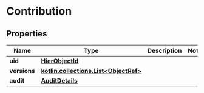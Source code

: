 
# Contribution

## Properties
Name | Type | Description | Notes
------------ | ------------- | ------------- | -------------
**uid** | [**HierObjectId**](HierObjectId.md) |  | 
**versions** | [**kotlin.collections.List&lt;ObjectRef&gt;**](ObjectRef.md) |  | 
**audit** | [**AuditDetails**](AuditDetails.md) |  | 



